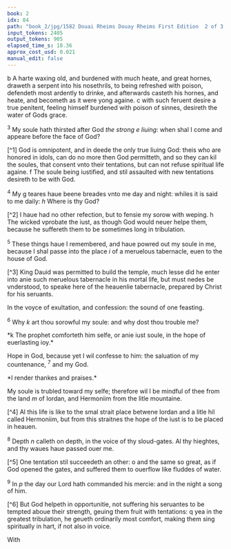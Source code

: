 ```yaml
---
book: 2
idx: 84
path: "book_2/jpg/1582 Douai Rheims Douay Rheims First Edition  2 of 3 1610 Old Testament.pdf-84.jpg"
input_tokens: 2405
output_tokens: 905
elapsed_time_s: 18.36
approx_cost_usd: 0.021
manual_edit: false
---
```

b A harte waxing old, and burdened with much heate, and great hornes, draweth a serpent into his nosethrils, to being refreshed with poison, defendeth most ardently to drinke, and afterwards casteth his hornes, and heate, and becometh as it were yong againe. c with such feruent desire a true penitent, feeling himself burdened with poison of sinnes, desireth the water of Gods grace.

<sup>3</sup> My soule hath thirsted after God *the strong e liuing*: when shal I come and appeare before the face of God?

[^1] God is omnipotent, and in deede the only true liuing God: theis who are honored in idols, can do no more then God permitteth, and so they can kil the soules, that consent vnto their tentations, but can not refuse spiritual life againe. f The soule being iustified, and stil assaulted with new tentations desireth to be with God.

<sup>4</sup> My g teares haue beene breades vnto me day and night: whiles it is said to me daily: *h* Where is thy God?

[^2] I haue had no other refection, but to fensie my sorow with weping. h The wicked vprobate the iust, as though God would neuer helpe them, because he suffereth them to be sometimes long in tribulation.

<sup>5</sup> These things haue I remembered, and haue powred out my soule in me, because I shal passe into the place *i* of a meruelous tabernacle, euen to the house of God.

[^3] King Dauid was permitted to build the temple, much lesse did he enter into anie such meruelous tabernacle in his mortal life, but must nedes be vnderstood, to speake here of the heauenlie tabernacle, prepared by Christ for his seruants.

In the voyce of exultation, and confession: the sound of one feasting.

<sup>6</sup> Why *k* art thou sorowful my soule: and why dost thou trouble me?

<aside>*k The prophet comforteth him selfe, or anie iust soule, in the hope of euerlasting ioy.*</aside>

Hope in God, because yet I wil confesse to him: the saluation of my countenance, <sup>7</sup> and my God.

<aside>*I render thankes and praises.*</aside>

My soule is trubled toward my selfe; therefore wil I be mindful of thee from the land *m* of Iordan, and Hermoniim from the litle mountaine.

[^4] Al this life is like to the smal strait place betwene Iordan and a litle hil called Hermoniim, but from this straitnes the hope of the iust is to be placed in heauen.

<sup>8</sup> Depth *n* calleth on depth, in the voice of thy sloud-gates. Al thy hieghtes, and thy waues haue passed ouer me.

[^5] One tentation stil succeedeth an other: o and the same so great, as if God opened the gates, and suffered them to ouerflow like fluddes of water.

<sup>9</sup> In *p* the day our Lord hath commanded his mercie: and in the night a song of him.

[^6] But God helpeth in opportunitie, not suffering his seruantes to be tempted aboue their strength, geuing them fruit with tentations: q yea in the greatest tribulation, he geueth ordinarily most comfort, making them sing spiritually in hart, if not also in voice.

With